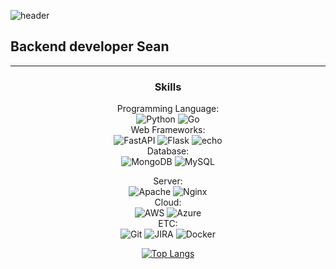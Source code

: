 ![header](https://capsule-render.vercel.app/api?type=wave&color=auto&height=300&section=header&text=sean%20kim&fontSize=90)

## Backend developer Sean


------
<center>

###  **Skills**
Programming Language: <br>
<img alt="Python" src="https://img.shields.io/badge/python-%2314354C.svg?style=for-the-badge&logo=python&logoColor=white"/>
<img alt="Go" src="https://img.shields.io/badge/go-%2300ADD8.svg?style=for-the-badge&logo=go&logoColor=white"/><br>
Web Frameworks:<br>
<img alt="FastAPI" src="https://img.shields.io/badge/-FastAPI-green?logo=fastapi&style=for-the-badge"/>
<img alt="Flask" src="https://img.shields.io/badge/flask-%23000.svg?style=for-the-badge&logo=flask&logoColor=white"/>
<img alt="echo" src="https://img.shields.io/badge/-echo-yellow?logo=koding&logoColor=white&style=for-the-badge"/><br>
Database:<br>
<img alt="MongoDB" src ="https://img.shields.io/badge/MongoDB-%234ea94b.svg?style=for-the-badge&logo=mongodb&logoColor=white"/>
<img alt="MySQL" src="https://img.shields.io/badge/mysql-%2300f.svg?style=for-the-badge&logo=mysql&logoColor=white"/><br>

Server:<br>
<img alt="Apache" src="https://img.shields.io/badge/apache-%23D42029.svg?style=for-the-badge&logo=apache&logoColor=white"/>
<img alt="Nginx" src="https://img.shields.io/badge/nginx-%23009639.svg?style=for-the-badge&logo=nginx&logoColor=white"/><br>
Cloud:<br>
<img alt="AWS" src="https://img.shields.io/badge/AWS-%23FF9900.svg?style=for-the-badge&logo=amazon-aws&logoColor=white"/>
<img alt="Azure" src="https://img.shields.io/badge/azure-%230072C6.svg?style=for-the-badge&logo=azure-devops&logoColor=white"/><br>
ETC:<br>
<img alt="Git" src="https://img.shields.io/badge/git-%23F05033.svg?style=for-the-badge&logo=git&logoColor=white"/>
<img alt="JIRA" src="https://img.shields.io/badge/-jira-skyblue?logo=jirasoftware&logoColor=white&style=for-the-badge"/>
<img alt="Docker" src="https://img.shields.io/badge/docker-%230db7ed.svg?style=for-the-badge&logo=docker&logoColor=white"/>


[![Top Langs](https://github-readme-stats.vercel.app/api/top-langs/?username=ddhyun93&layout=compact)](https://github.com/anuraghazra/github-readme-stats)
</center>
